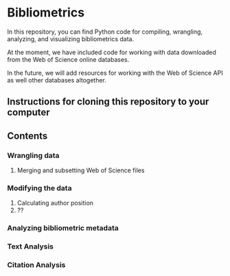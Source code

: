 # Bibliometrics

In this repository, you can find Python code for compiling, wrangling, analyzing, and visualizing bibliometrics data.

At the moment, we have included code for working with data downloaded from the Web of Science online databases.

In the future, we will add resources for working with the Web of Science API as well other databases altogether.

## Instructions for cloning this repository to your computer


## Contents


### Wrangling data

1. Merging and subsetting Web of Science files


### Modifying the data
1. Calculating author position
2. ??

### Analyzing bibliometric metadata


### Text Analysis


### Citation Analysis
